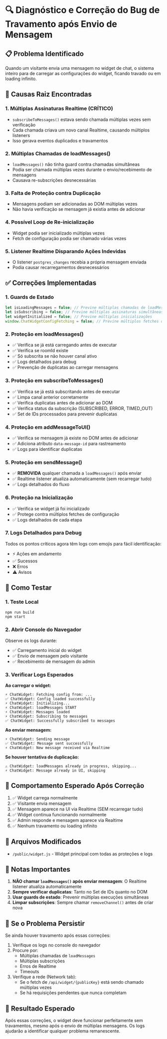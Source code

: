 # 🔍 Diagnóstico e Correção do Bug de Travamento após Envio de Mensagem

## 📋 Problema Identificado

Quando um visitante envia uma mensagem no widget de chat, o sistema inteiro para de carregar as configurações do widget, ficando travado ou em loading infinito.

## 🔎 Causas Raiz Encontradas

### 1. **Múltiplas Assinaturas Realtime (CRÍTICO)**
- `subscribeToMessages()` estava sendo chamada múltiplas vezes sem verificação
- Cada chamada criava um novo canal Realtime, causando múltiplos listeners
- Isso gerava eventos duplicados e travamentos

### 2. **Múltiplas Chamadas de loadMessages()**
- `loadMessages()` não tinha guard contra chamadas simultâneas
- Podia ser chamada múltiplas vezes durante o envio/recebimento de mensagens
- Causava re-subscrições desnecessárias

### 3. **Falta de Proteção contra Duplicação**
- Mensagens podiam ser adicionadas ao DOM múltiplas vezes
- Não havia verificação se mensagem já existia antes de adicionar

### 4. **Possível Loop de Re-inicialização**
- Widget podia ser inicializado múltiplas vezes
- Fetch de configuração podia ser chamado várias vezes

### 5. **Listener Realtime Disparando Ações Indevidas**
- O listener `postgres_changes` recebia a própria mensagem enviada
- Podia causar recarregamentos desnecessários

## ✅ Correções Implementadas

### 1. **Guards de Estado**
```javascript
let isLoadingMessages = false; // Previne múltiplas chamadas de loadMessages
let isSubscribing = false; // Previne múltiplas assinaturas simultâneas
let widgetInitialized = false; // Previne múltiplas inicializações
window.ChatWidgetConfigFetching = false; // Previne múltiplos fetches de config
```

### 2. **Proteção em loadMessages()**
- ✅ Verifica se já está carregando antes de executar
- ✅ Verifica se roomId existe
- ✅ Só subscrita se não houver canal ativo
- ✅ Logs detalhados para debug
- ✅ Prevenção de duplicatas ao carregar mensagens

### 3. **Proteção em subscribeToMessages()**
- ✅ Verifica se já está subscritando antes de executar
- ✅ Limpa canal anterior corretamente
- ✅ Verifica duplicatas antes de adicionar ao DOM
- ✅ Verifica status da subscrição (SUBSCRIBED, ERROR, TIMED_OUT)
- ✅ Set de IDs processados para prevenir duplicatas

### 4. **Proteção em addMessageToUI()**
- ✅ Verifica se mensagem já existe no DOM antes de adicionar
- ✅ Adiciona atributo `data-message-id` para rastreamento
- ✅ Logs para identificar duplicatas

### 5. **Proteção em sendMessage()**
- ✅ **REMOVIDA** qualquer chamada a `loadMessages()` após enviar
- ✅ Realtime listener atualiza automaticamente (sem recarregar tudo)
- ✅ Logs detalhados do fluxo

### 6. **Proteção na Inicialização**
- ✅ Verifica se widget já foi inicializado
- ✅ Protege contra múltiplos fetches de configuração
- ✅ Logs detalhados de cada etapa

### 7. **Logs Detalhados para Debug**
Todos os pontos críticos agora têm logs com emojis para fácil identificação:
- ⚡ Ações em andamento
- ✅ Sucessos
- ❌ Erros
- ⚠️ Avisos

## 🧪 Como Testar

### 1. Teste Local
```bash
npm run build
npm start
```

### 2. Abrir Console do Navegador
Observe os logs durante:
- ✅ Carregamento inicial do widget
- ✅ Envio de mensagem pelo visitante
- ✅ Recebimento de mensagem do admin

### 3. Verificar Logs Esperados

**Ao carregar o widget:**
```
⚡ ChatWidget: Fetching config from: ...
✅ ChatWidget: Config loaded successfully
⚡ ChatWidget: Initializing...
⚡ ChatWidget: loadMessages START
⚡ ChatWidget: Messages loaded
⚡ ChatWidget: Subscribing to messages
✅ ChatWidget: Successfully subscribed to messages
```

**Ao enviar mensagem:**
```
⚡ ChatWidget: Sending message
✅ ChatWidget: Message sent successfully
⚡ ChatWidget: New message received via Realtime
```

**Se houver tentativa de duplicação:**
```
⚠️ ChatWidget: loadMessages already in progress, skipping...
⚡ ChatWidget: Message already in UI, skipping
```

## 🎯 Comportamento Esperado Após Correção

1. ✅ Widget carrega normalmente
2. ✅ Visitante envia mensagem
3. ✅ Mensagem aparece na UI via Realtime (SEM recarregar tudo)
4. ✅ Widget continua funcionando normalmente
5. ✅ Admin responde e mensagem aparece via Realtime
6. ✅ Nenhum travamento ou loading infinito

## 🔧 Arquivos Modificados

- `/public/widget.js` - Widget principal com todas as proteções e logs

## 📝 Notas Importantes

1. **NÃO chamar `loadMessages()` após enviar mensagem**: O Realtime listener atualiza automaticamente
2. **Sempre verificar duplicatas**: Tanto no Set de IDs quanto no DOM
3. **Usar guards de estado**: Prevenir múltiplas execuções simultâneas
4. **Limpar subscrições**: Sempre chamar `removeChannel()` antes de criar nova

## 🚨 Se o Problema Persistir

Se ainda houver travamento após essas correções:

1. Verifique os logs no console do navegador
2. Procure por:
   - Múltiplas chamadas de `loadMessages`
   - Múltiplas subscrições
   - Erros de Realtime
   - Timeouts
3. Verifique a rede (Network tab):
   - Se o fetch de `/api/widget/{publicKey}` está sendo chamado múltiplas vezes
   - Se há requisições pendentes que nunca completam

## 🎉 Resultado Esperado

Após essas correções, o widget deve funcionar perfeitamente sem travamentos, mesmo após o envio de múltiplas mensagens. Os logs ajudarão a identificar qualquer problema remanescente.


